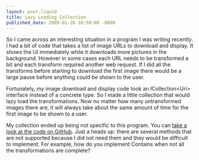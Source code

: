 ```yaml
--- 
layout: post.liquid
title: Lazy Loading Collection
published_date: 2009-01-26 16:50:00 -0800
---
```


So I came across an interesting situation in a program I was writing recently.  I had a bit of code that takes a list of image URLs to download and display.  It shows the UI immediately while it downloads more pictures in the background.  However in some cases each URL needs to be transformed a bit and each transform required another web request.  If I did all the transforms before starting to download the first image there would be a large pause before anything could be shown to the user.

Fortunately, my image download and display code took an ICollection&lt;Uri&gt; interface instead of a concrete type.  So I made a little collection that would lazy load the transformations.  Now no matter how many untransformed images there are, it will always take about the same amount of time for the first image to be shown to a user.

My collection ended up being not specific to this program.  You can <a href="https://github.com/AustinWise/austin/blob/8b93d0cd1cbabd6d0120734af8568d15996cb155/Austin/Collections/LazyCollection.cs">take a look at the code on GitHub</a>.  Just a heads up: there are several methods that are not supported because I did not need them and they would be difficult to implement.  For example, how do you implement Contains when not all the transformations are complete?
